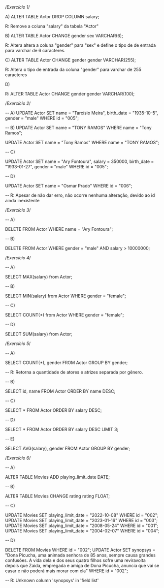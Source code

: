 /_Exercício 1_/

A)
ALTER TABLE Actor DROP COLUMN salary;

R: Remove a coluna "salary" da tabela "Actor"

B)
ALTER TABLE Actor CHANGE gender sex VARCHAR(6);

R: Altera altera a coluna "gender" para "sex" e define o tipo de de entrada para varchar de 6 caracteres.

C)
ALTER TABLE Actor CHANGE gender gender VARCHAR(255);

R: Altera o tipo de entrada da coluna "gender" para varchar de 255 caracteres

D)

R: ALTER TABLE Actor CHANGE gender gender VARCHAR(100);

/_Exercício 2_/

-- A)
UPDATE Actor
SET
name = "Tarcísio Meira",
birth_date = "1935-10-5",
gender = "male"
WHERE id = "005";

-- B)
UPDATE Actor
SET name = "TONY RAMOS"
WHERE name = "Tony Ramos";

UPDATE Actor
SET name = "Tony Ramos"
WHERE name = "TONY RAMOS";

-- C)

UPDATE Actor
SET
name = "Ary Fontoura",
salary = 350000,
birth_date = "1933-01-27",
gender = "male"
WHERE id = "005";

-- D)

UPDATE Actor
SET name = "Osmar Prado"
WHERE id = "006";

-- R: Apesar de não dar erro, não ocorre nenhuma alteração, devido ao id ainda inexistente

/_Exercício 3_/

-- A)

DELETE FROM Actor
WHERE name = "Ary Fontoura";

-- B)

DELETE FROM Actor
WHERE gender = "male" AND salary > 10000000;

/_Exercício 4_/

-- A)

SELECT MAX(salary) from Actor;

-- B)

SELECT MIN(salary) from Actor WHERE gender = "female";

-- C)

SELECT COUNT(\*) from Actor WHERE gender = "female";

-- D)

SELECT SUM(salary) from Actor;

/_Exercício 5_/

-- A)

SELECT COUNT(\*), gender
FROM Actor
GROUP BY gender;

-- R: Retorna a quantidade de atores e atrizes separada por gênero.

-- B)

SELECT id, name FROM Actor ORDER BY name DESC;

-- C)

SELECT \* FROM Actor ORDER BY salary DESC;

-- D)

SELECT \* FROM Actor ORDER BY salary DESC LIMIT 3;

-- E)

SELECT AVG(salary), gender FROM Actor GROUP BY gender;

/_Exercício 6_/

-- A)

ALTER TABLE Movies ADD playing_limit_date DATE;

-- B)

ALTER TABLE Movies CHANGE rating rating FLOAT;

-- C)

UPDATE Movies SET playing_limit_date = "2022-10-08" WHERE id = "002";
UPDATE Movies SET playing_limit_date = "2023-01-16" WHERE id = "003";
UPDATE Movies SET playing_limit_date = "2008-05-24" WHERE id = "001";
UPDATE Movies SET playing_limit_date = "2004-02-07" WHERE id = "004";

-- D)

DELETE FROM Movies WHERE id = "002";
UPDATE Actor SET synopsys = "Dona Picucha, uma animada senhora de 85 anos, sempre causa grandes confusões. A vida dela e dos seus quatro filhos sofre uma reviravolta depois que Zaida, empregada e amiga de Dona Picucha, anuncia que vai se casar e não poderá mais morar com ela"
WHERE id = "002";

-- R: Unknown column 'synopsys' in 'field list'
